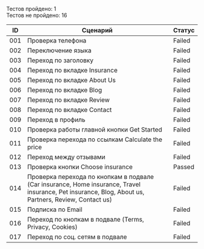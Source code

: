 Тестов пройдено: 1  
Тестов не пройдено: 16

| ID  | Сценарий                                                                                                                                                  | Статус |
|-----|-----------------------------------------------------------------------------------------------------------------------------------------------------------|--------|
| 001 | Проверка телефона                                                                                                                                         | Failed |
| 002 | Переключение языка                                                                                                                                        | Failed |
| 003 | Переход по заголовку                                                                                                                                      | Failed |
| 004 | Переход по вкладке Insurance                                                                                                                              | Failed |
| 005 | Переход по вкладке About Us                                                                                                                               | Failed |
| 006 | Переход по вкладке Blog                                                                                                                                   | Failed |
| 007 | Переход по вкладке Review                                                                                                                                 | Failed |
| 008 | Переход по вкладке Contact                                                                                                                                | Failed |
| 009 | Переход в профиль                                                                                                                                         | Failed |
| 010 | Проверка работы главной кнопки Get Started                                                                                                                | Failed |
| 011 | Проверка перехода по ссылкам Calculate the price                                                                                                          | Failed |
| 012 | Переход между отзывами                                                                                                                                    | Failed |
| 013 | Проверка кнопки Choose insurance                                                                                                                          | Passed |
| 014 | Проверка перехода по кнопкам в подвале (Car insurance, Home insurance,   Travel insurance, Pet insurance, Blog, About us, Partners, Review, Contact   us) | Failed |
| 015 | Подписка по Email                                                                                                                                         | Failed |
| 016 | Переход по кнопкам в подвале (Terms, Privacy, Cookies)                                                                                                    | Failed |
| 017 | Переход по соц. сетям в подвале                                                                                                                           | Failed |

